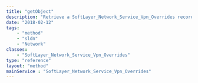 ```yaml
---
title: "getObject"
description: "Retrieve a SoftLayer_Network_Service_Vpn_Overrides record."
date: "2018-02-12"
tags:
    - "method"
    - "sldn"
    - "Network"
classes:
    - "SoftLayer_Network_Service_Vpn_Overrides"
type: "reference"
layout: "method"
mainService : "SoftLayer_Network_Service_Vpn_Overrides"
---
```

